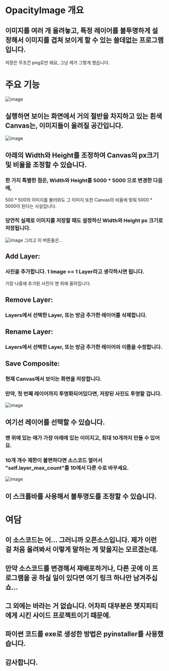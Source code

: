 # OpacityImage 개요 
## 이미지를 여러 개 올려놓고, 특정 레이어를 불투명하게 설정해서 이미지를 겹쳐 보이게 할 수 있는 쓸데없는 프로그램입니다.
저장은 무조건 png로만 돼요, 그냥 제가 그렇게 했습니다. 


# 주요 기능
![image](https://github.com/user-attachments/assets/f0e48262-fdbb-4107-9741-971655dc0d71)
## 실행하면 보이는 화면에서 거의 절반을 차지하고 있는 흰색 Canvas는, 이미지들이 올려질 공간입니다. 
![image](https://github.com/user-attachments/assets/b3305eff-7967-4201-9096-a266a99de947)
## 아래의 Width와 Height를 조정하여 Canvas의 px크기 및 비율을 조정할 수 있습니다. 
### 한 가지 특별한 점은, Width와 Height를 5000 * 5000 으로 변경한 다음에, 
500 * 500의 이미지를 불러와도 그 이미지 또한 Canvas의 비율에 맞춰 5000 * 5000이 된다는 사실입니다. 
### 당연히 실제로 이미지를 저장할 때도 설정하신 Width와 Height px 크기로 저장됩니다. 

![image](https://github.com/user-attachments/assets/bb4fd930-07cd-473b-b52a-2bf5465724ff)
그리고 이 버튼들은... 
## Add Layer: 
### 사진을 추가합니다. 1 Image == 1 Layer라고 생각하시면 됩니다. 
가장 나중에 추가된 사진이 맨 위에 올려집니다. 
## Remove Layer: 
### Layers에서 선택한 Layer, 또는 방금 추가한 레이어를 삭제합니다. 
## Rename Layer: 
### Layers에서 선택한 Layer, 또는 방금 추가한 레이어의 이름을 수정합니다. 
## Save Composite: 
### 현재 Canvas에서 보이는 화면을 저장합니다. 
### 만약, 첫 번째 레이어까지 투명화되어있다면, 저장된 사진도 투명할 겁니다. 

![image](https://github.com/user-attachments/assets/d0ca1bb0-7bb4-43ac-aaab-bc2b745c34ba)
## 여기선 레이어를 선택할 수 있습니다. 
### 맨 위에 있는 애가 가장 아래에 있는 이미지고, 최대 10개까지 만들 수 있어요. 
### 10개 개수 제한이 불편하다면 소스코드 열어서 "self.layer_max_count"를 10에서 다른 수로 바꾸세요. 

![image](https://github.com/user-attachments/assets/62d7cde3-ab65-43eb-900b-a5b1c5e7449d)
## 이 스크롤바를 사용해서 불투명도를 조정할 수 있습니다. 


# 여담 
## 이 소스코드는 어... 그러니까 오픈소스입니다. 제가 이런 걸 처음 올려봐서 이렇게 말하는 게 맞을지는 모르겠는데. 
## 만약 소스코드를 변경해서 재배포하거나, 다른 곳에 이 프로그램을 공 하실 일이 있다면 여기 링크 하나만 남겨주십쇼... 
## 그 외에는 바라는 거 없습니다. 어차피 대부분은 챗지피티에게 시킨 사이드 프로젝트이기 때문에. 
## 파이썬 코드를 exe로 생성한 방법은 pyinstaller를 사용했습니다. 
## 감사합니다. 
